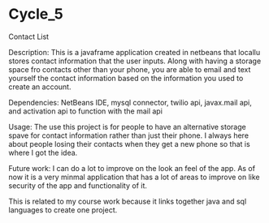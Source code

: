# Cycle_5
Contact List

Description: This is a javaframe application created in netbeans that locallu stores contact information that the user inputs. Along with
having a storage space fro contacts other than your phone, you are able to email and text yourself the contact information based
on the information you used to create an account.

Dependencies: NetBeans IDE, mysql connector, twilio api, javax.mail api, and activation api to function with the mail api

Usage: The use this project is for people to have an alternative storage spave for contact information rather than just their phone. I
always here about people losing their contacts when they get a new phone so that is where I got the idea.

Future work: I can do a lot to improve on the look an feel of the app. As of now it is a very minmal application that has a lot of areas to
improve on like security of the app and functionality of it.

This is related to my course work because it links together java and sql languages to create one project.
